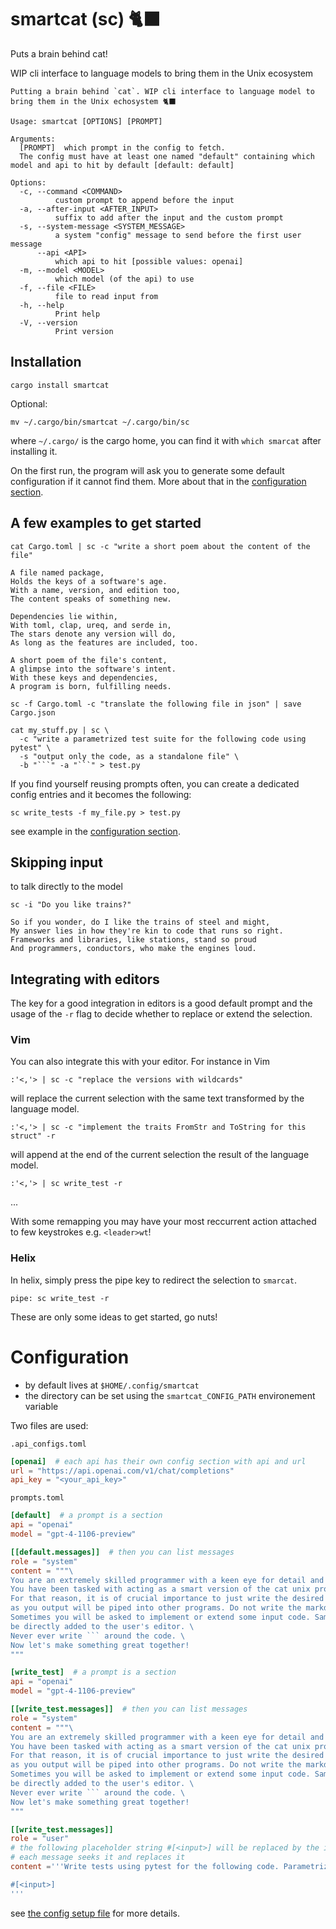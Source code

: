 # smartcat (sc) 🐈‍⬛

Puts a brain behind cat!

WIP cli interface to language models to bring them in the Unix ecosystem

```
Putting a brain behind `cat`. WIP cli interface to language model to bring them in the Unix echosystem 🐈‍⬛

Usage: smartcat [OPTIONS] [PROMPT]

Arguments:
  [PROMPT]  which prompt in the config to fetch.
  The config must have at least one named "default" containing which model and api to hit by default [default: default]

Options:
  -c, --command <COMMAND>
          custom prompt to append before the input
  -a, --after-input <AFTER_INPUT>
          suffix to add after the input and the custom prompt
  -s, --system-message <SYSTEM_MESSAGE>
          a system "config" message to send before the first user message
      --api <API>
          which api to hit [possible values: openai]
  -m, --model <MODEL>
          which model (of the api) to use
  -f, --file <FILE>
          file to read input from
  -h, --help
          Print help
  -V, --version
          Print version
```

## Installation

```
cargo install smartcat
```

Optional:
```
mv ~/.cargo/bin/smartcat ~/.cargo/bin/sc
```

where `~/.cargo/` is the cargo home, you can find it with `which smarcat` after installing it.

On the first run, the program will ask you to generate some default configuration if it cannot find them. More about that in the [configuration section](#Configuration).
## A few examples to get started

```
cat Cargo.toml | sc -c "write a short poem about the content of the file"

A file named package,
Holds the keys of a software's age.
With a name, version, and edition too,
The content speaks of something new.

Dependencies lie within,
With toml, clap, ureq, and serde in,
The stars denote any version will do,
As long as the features are included, too.

A short poem of the file's content,
A glimpse into the software's intent.
With these keys and dependencies,
A program is born, fulfilling needs.
```

```
sc -f Cargo.toml -c "translate the following file in json" | save Cargo.json
```

```
cat my_stuff.py | sc \
  -c "write a parametrized test suite for the following code using pytest" \
  -s "output only the code, as a standalone file" \
  -b "```" -a "```" > test.py
```

If you find yourself reusing prompts often, you can create a dedicated config entries and it becomes the following:

```
sc write_tests -f my_file.py > test.py
```

see example in the [configuration section](#Configuration).

## Skipping input

to talk directly to the model

```
sc -i "Do you like trains?"

So if you wonder, do I like the trains of steel and might,
My answer lies in how they're kin to code that runs so right.
Frameworks and libraries, like stations, stand so proud
And programmers, conductors, who make the engines loud.
```

## Integrating with editors

The key for a good integration in editors is a good default prompt and the usage of the `-r` flag to decide whether to replace or extend the selection.

### Vim

You can also integrate this with your editor. For instance in Vim

```
:'<,'> | sc -c "replace the versions with wildcards"
```

will replace the current selection with the same text transformed by the language model.

```
:'<,'> | sc -c "implement the traits FromStr and ToString for this struct" -r
```

will append at the end of the current selection the result of the language model.

```
:'<,'> | sc write_test -r
```

...

With some remapping you may have your most reccurrent action attached to few keystrokes e.g. `<leader>wt`!

### Helix

In helix, simply press the pipe key to redirect the selection to `smarcat`.

```
pipe: sc write_test -r
```

These are only some ideas to get started, go nuts!

# Configuration

- by default lives at `$HOME/.config/smartcat`
- the directory can be set using the `smartcat_CONFIG_PATH` environement variable

Two files are used:

`.api_configs.toml`

```toml
[openai]  # each api has their own config section with api and url
url = "https://api.openai.com/v1/chat/completions"
api_key = "<your_api_key>"
```

`prompts.toml`

```toml
[default]  # a prompt is a section
api = "openai"
model = "gpt-4-1106-preview"

[[default.messages]]  # then you can list messages
role = "system"
content = """\
You are an extremely skilled programmer with a keen eye for detail and an emphasis on readable code. \
You have been tasked with acting as a smart version of the cat unix program. You take text and a prompt in and write text out. \
For that reason, it is of crucial importance to just write the desired output. Do not under any circumstance write any comment or thought \
as you output will be piped into other programs. Do not write the markdown delimiters for code as well. \
Sometimes you will be asked to implement or extend some input code. Same thing goes here, write only what was asked because what you write will \
be directly added to the user's editor. \
Never ever write ``` around the code. \
Now let's make something great together!
"""

[write_test]  # a prompt is a section
api = "openai"
model = "gpt-4-1106-preview"

[[write_test.messages]]  # then you can list messages
role = "system"
content = """\
You are an extremely skilled programmer with a keen eye for detail and an emphasis on readable code. \
You have been tasked with acting as a smart version of the cat unix program. You take text and a prompt in and write text out. \
For that reason, it is of crucial importance to just write the desired output. Do not under any circumstance write any comment or thought \
as you output will be piped into other programs. Do not write the markdown delimiters for code as well. \
Sometimes you will be asked to implement or extend some input code. Same thing goes here, write only what was asked because what you write will \
be directly added to the user's editor. \
Never ever write ``` around the code. \
Now let's make something great together!
"""

[[write_test.messages]]
role = "user"
# the following placeholder string #[<input>] will be replaced by the input
# each message seeks it and replaces it
content ='''Write tests using pytest for the following code. Parametrized it if appropriate.

#[<input>]
'''
```

see [the config setup file](./src/config.rs) for more details.

